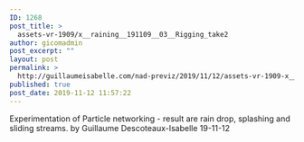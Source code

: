 ```yaml
---
ID: 1268
post_title: >
  assets-vr-1909/x__raining__191109__03__Rigging_take2
author: gicomadmin
post_excerpt: ""
layout: post
permalink: >
  http://guillaumeisabelle.com/nad-previz/2019/11/12/assets-vr-1909-x__raining__191109__03__rigging_take2/
published: true
post_date: 2019-11-12 11:57:22
---
```

<!-- wp:paragraph -->

Experimentation of Particle networking - result are rain drop, splashing and sliding streams. by Guillaume Descoteaux-Isabelle 19-11-12

<!-- /wp:paragraph -->

<!-- wp:paragraph -->



<!-- /wp:paragraph -->